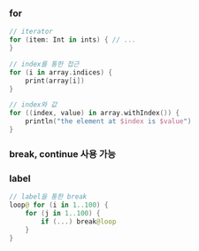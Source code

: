 ### for 

```swift
// iterator
for (item: Int in ints) { // ...
}

// index를 통한 접근 
for (i in array.indices) { 
	print(array[i])
}

// index와 값
for ((index, value) in array.withIndex()) { 
	println("the element at $index is $value")
}
```

### break, continue 사용 가능

### label
```swift
// label을 통한 break
loop@ for (i in 1..100) { 
	for (j in 1..100) {
		if (...) break@loop
	}
}
```
